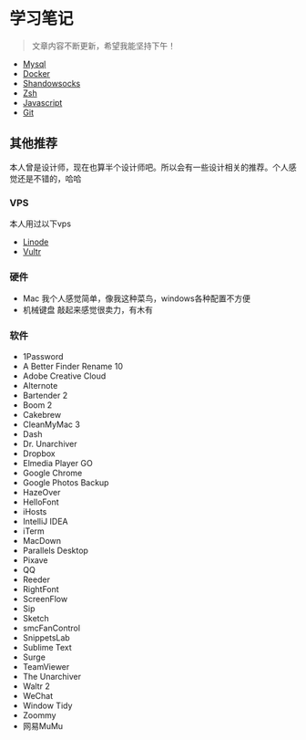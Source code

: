 # 学习笔记

> 文章内容不断更新，希望我能坚持下午！

* [Mysql](./mysql)
* [Docker](./docker)
* [Shandowsocks](./ss)
* [Zsh](./zsh)
* [Javascript](./javascript)
* [Git](./git)

## 其他推荐

本人曾是设计师，现在也算半个设计师吧。所以会有一些设计相关的推荐。个人感觉还是不错的，哈哈

### VPS

本人用过以下vps

* [Linode](https://www.linode.com/)
* [Vultr](https://www.vultr.com/)

### 硬件

* Mac 我个人感觉简单，像我这种菜鸟，windows各种配置不方便
* 机械键盘 敲起来感觉很卖力，有木有

### 软件

* 1Password
* A Better Finder Rename 10
* Adobe Creative Cloud
* Alternote
* Bartender 2
* Boom 2
* Cakebrew
* CleanMyMac 3
* Dash
* Dr. Unarchiver
* Dropbox
* Elmedia Player GO
* Google Chrome
* Google Photos Backup
* HazeOver
* HelloFont
* iHosts
* IntelliJ IDEA
* iTerm
* MacDown
* Parallels Desktop
* Pixave
* QQ
* Reeder
* RightFont
* ScreenFlow
* Sip
* Sketch
* smcFanControl
* SnippetsLab
* Sublime Text
* Surge
* TeamViewer
* The Unarchiver
* Waltr 2
* WeChat
* Window Tidy
* Zoommy
* 网易MuMu



